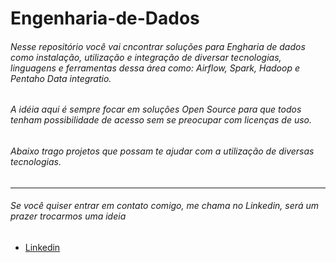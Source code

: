 # Engenharia-de-Dados

###### Nesse repositório você vai cncontrar soluções para Engharia de dados como instalação, utilização e integração de diversar tecnologias, linguagens e ferramentas dessa área como: Airflow, Spark, Hadoop e Pentaho Data integratio.

###### A idéia aqui é sempre focar em soluções Open Source para que todos tenham possibilidade de acesso sem se preocupar com licenças de uso.

###### Abaixo trago projetos que possam te ajudar com a utilização de diversas tecnologias. 

-------------------------------------------------------------------------------



###### Se você quiser entrar em contato comigo, me chama no Linkedin, será um prazer trocarmos uma ideia


* [Linkedin](https://www.linkedin.com/in/douglas-castro-87886255/)
